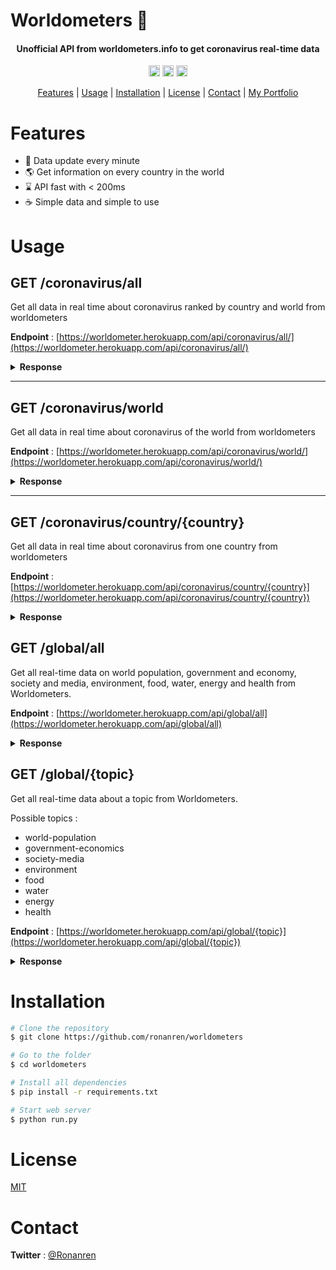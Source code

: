 # Worldometers 🦠

<h4 align="center">Unofficial API from worldometers.info to get coronavirus real-time data</h4>

<p align="center">
<a href="https://badge.fury.io/py/Flask"><img src="https://badge.fury.io/py/Flask.svg" alt="PyPI version" height="18"></a>
<a href="https://badge.fury.io/py/requests"><img src="https://badge.fury.io/py/requests.svg" alt="PyPI version" height="18"></a>
<a href="https://badge.fury.io/py/beautifulsoup4"><img src="https://badge.fury.io/py/beautifulsoup4.svg" alt="PyPI version" height="18"></a>
</p>

<p align="center">
  <a href="#Features">Features</a> |
  <a href="#Usage">Usage</a> |
  <a href="#Installation">Installation</a> |
  <a href="#License">License</a> |
  <a href="#Contact">Contact</a> | 
  <a href="https://ronanren.github.io" target="_blank">My Portfolio</a> 
</p>

# Features

- 🔁 Data update every minute
- 🌎 Get information on every country in the world
- ⌛ API fast with < 200ms
- ☕️ Simple data and simple to use

# Usage

## GET /coronavirus/all

Get all data in real time about coronavirus ranked by country and world from worldometers

**Endpoint** : [https://worldometer.herokuapp.com/api/coronavirus/all/](https://worldometer.herokuapp.com/api/coronavirus/all/)

<details>
<summary><b>Response</b></summary>

```json
{
  "data": [
    {
      "Active Cases": "7,501,542",
      "Country": "World",
      "Critical": "63,266",
      "Deaths/1M pop": "126.4",
      "New Cases": "+220,608",
      "New Deaths": "+3,943",
      "New Recovered": "+149,408",
      "Population": "",
      "Region": "All",
      "Tests/1M pop": "",
      "Total Cases": "32,306,913",
      "Total Cases/1M pop": "4,145",
      "Total Deaths": "985,224",
      "Total Recovered": "23,820,147",
      "Total Tests": "",
      "place": ""
    },
    {
      "Active Cases": "2,539,168",
      "Country": "USA",
      "Critical": "14,090",
      "Deaths/1M pop": "625",
      "New Cases": "+20,681",
      "New Deaths": "+489",
      "New Recovered": "+15,077",
      "Population": "331,452,210",
      "Region": "NorthAmerica",
      "Tests/1M pop": "305,237",
      "Total Cases": "7,160,234",
      "Total Cases/1M pop": "21,603",
      "Total Deaths": "207,082",
      "Total Recovered": "4,413,984",
      "Total Tests": "101,171,573",
      "place": "1"
    },
    {...}
  ],
  "last_update": "2020-09-24 19:00:44"
}
```

</details>

---

## GET /coronavirus/world

Get all data in real time about coronavirus of the world from worldometers

**Endpoint** : [https://worldometer.herokuapp.com/api/coronavirus/world/](https://worldometer.herokuapp.com/api/coronavirus/world/)

<details>
<summary><b>Response</b></summary>

```json
{
  "data": {
    "Active Cases": "7,494,048",
    "Country": "World",
    "Critical": "63,266",
    "Deaths/1M pop": "126.4",
    "New Cases": "+212,867",
    "New Deaths": "+3,696",
    "New Recovered": "+149,408",
    "Population": "",
    "Region": "All",
    "Tests/1M pop": "",
    "Total Cases": "32,299,172",
    "Total Cases/1M pop": "4,144",
    "Total Deaths": "984,977",
    "Total Recovered": "23,820,147",
    "Total Tests": "",
    "place": ""
  },
  "last_update": "2020-09-24 18:49:43"
}
```

</details>

---

## GET /coronavirus/country/{country}

Get all data in real time about coronavirus from one country from worldometers

**Endpoint** : [https://worldometer.herokuapp.com/api/coronavirus/country/{country}](https://worldometer.herokuapp.com/api/coronavirus/country/{country})

<details>
<summary><b>Response</b></summary>

```json
{
  "data": {
    "Active Cases": "371,313",
    "Country": "France",
    "Critical": "1,048",
    "Deaths/1M pop": "483",
    "New Cases": "+16,096",
    "New Deaths": "+52",
    "New Recovered": "+875",
    "Population": "65,307,193",
    "Region": "Europe",
    "Tests/1M pop": "153,664",
    "Total Cases": "497,237",
    "Total Cases/1M pop": "7,614",
    "Total Deaths": "31,511",
    "Total Recovered": "94,413",
    "Total Tests": "10,035,395",
    "place": "11"
  },
  "last_update": "2020-09-24 19:00:44"
}
```

</details>

## GET /global/all

Get all real-time data on world population, government and economy, society and media, environment, food, water, energy and health from Worldometers.

**Endpoint** : [https://worldometer.herokuapp.com/api/global/all](https://worldometer.herokuapp.com/api/global/all)

<details>
<summary><b>Response</b></summary>

```json
{
  "data": {
    "Food": {
      "Obese people in the world": "766,584,314",
      "Overweight people in the world": "1,699,677,866",
      "People who died of hunger today": "23,974",
      "Undernourished people in the world": "846,336,475"
    },
    "Water": {
      "Water used this year (million L)": "3,285,139,162"
    },
    {...}
  },
  "last_update": "2020-09-30 18:46:47"
}
```

</details>

## GET /global/{topic}

Get all real-time data about a topic from Worldometers.

Possible topics :

- world-population
- government-economics
- society-media
- environment
- food
- water
- energy
- health

**Endpoint** : [https://worldometer.herokuapp.com/api/global/{topic}](https://worldometer.herokuapp.com/api/global/{topic})

<details>
<summary><b>Response</b></summary>

```json
{
  "data": {
    "Abortions this year": "31,911,592",
    "Cigarettes smoked today": "11,866,010,978",
    "Communicable disease deaths this year": "9,734,837",
    "Deaths caused by HIV/AIDS this year": "1,260,609",
    "Deaths caused by alcohol this year": "1,875,541",
    "Deaths caused by cancer this year": "6,158,774",
    "Deaths caused by malaria this year": "735,553",
    "Deaths caused by smoking this year": "3,748,716",
    "Deaths of children under 5 this year": "5,699,941",
    "Deaths of mothers during birth this year": "231,782",
    "HIV/AIDS infected people": "42,139,333",
    "Money spent on illegal drugs this year": "299,991,912,188",
    "Road traffic accident fatalities this year": "1,012,272",
    "Seasonal flu deaths this year": "366,515",
    "Suicides this year": "804,141"
  },
  "last_update": "2020-09-30 18:46:47"
}
```

</details>

# Installation

```bash
# Clone the repository
$ git clone https://github.com/ronanren/worldometers

# Go to the folder
$ cd worldometers

# Install all dependencies
$ pip install -r requirements.txt

# Start web server
$ python run.py
```

# License

<a href="https://github.com/ronanren/Covid19bot/blob/master/LICENSE" target="_blank">MIT</a>

# Contact

**Twitter** : <a href="https://twitter.com/Ronanren" target="_blank">@Ronanren</a>

